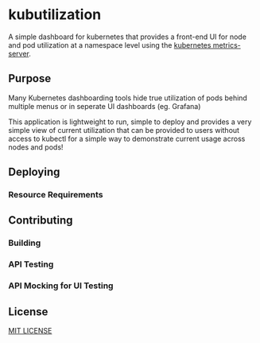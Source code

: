 # kubutilization
A simple dashboard for kubernetes that provides a front-end UI for node and pod utilization at 
a namespace level using the [kubernetes metrics-server](https://github.com/kubernetes-sigs/metrics-server).

## Purpose

Many Kubernetes dashboarding tools hide true utilization of 
pods behind multiple menus or in seperate UI dashboards (eg. Grafana)

This application is lightweight to run, simple to deploy and provides
a very simple view of current utilization that can be provided to users
without access to kubectl for a simple way to demonstrate current usage across nodes and pods!

## Deploying

### Resource Requirements

## Contributing

### Building

### API Testing

### API Mocking for UI Testing

## License

[MIT LICENSE](./LICENSE)